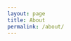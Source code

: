 ```yaml
---
layout: page
title: About
permalink: /about/
---
```

<style>
 #masthead {
  color: white;
  white-space: nowrap;
  background-image: url('PCB_Image.jpg');
  background-size: cover;
  background-attachment: fixed;
  background-repeat: no-repeat;
  background-position: center center;
  height: 100px;
}

</style>

